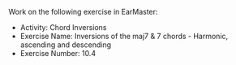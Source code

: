 Work on the following exercise in EarMaster:
- Activity: Chord Inversions
- Exercise Name: Inversions of the maj7 & 7 chords - Harmonic, ascending and descending
- Exercise Number: 10.4
